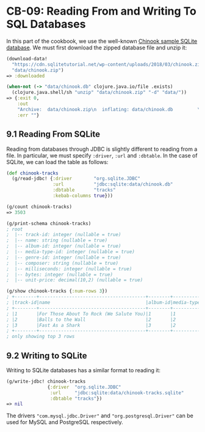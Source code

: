 # CB-09: Reading From and Writing To SQL Databases

In this part of the cookbook, we use the well-known [Chinook sample SQLite database](https://www.sqlitetutorial.net/sqlite-sample-database/). We must first download the zipped database file and unzip it:

```clojure
(download-data!
  "https://cdn.sqlitetutorial.net/wp-content/uploads/2018/03/chinook.zip"
  "data/chinook.zip")
=> :downloaded

(when-not (-> "data/chinook.db" clojure.java.io/file .exists)
  (clojure.java.shell/sh "unzip" "data/chinook.zip" "-d" "data/"))
=> {:exit 0,
    :out
    "Archive:  data/chinook.zip\n  inflating: data/chinook.db         \n",
    :err ""}
```

## 9.1 Reading From SQLite

Reading from databases through JDBC is slightly different to reading from a file. In particular, we must specify `:driver`, `:url` and `:dbtable`. In the case of SQLite, we can load the table as follows:

```clojure
(def chinook-tracks
  (g/read-jdbc! {:driver        "org.sqlite.JDBC"
                 :url           "jdbc:sqlite:data/chinook.db"
                 :dbtable       "tracks"
                 :kebab-columns true}))

(g/count chinook-tracks)
=> 3503

(g/print-schema chinook-tracks)
; root
;  |-- track-id: integer (nullable = true)
;  |-- name: string (nullable = true)
;  |-- album-id: integer (nullable = true)
;  |-- media-type-id: integer (nullable = true)
;  |-- genre-id: integer (nullable = true)
;  |-- composer: string (nullable = true)
;  |-- milliseconds: integer (nullable = true)
;  |-- bytes: integer (nullable = true)
;  |-- unit-price: decimal(10,2) (nullable = true)

(g/show chinook-tracks {:num-rows 3})
; +--------+---------------------------------------+--------+-------------+--------+---------------------------------------------------+------------+--------+----------+
; |track-id|name                                   |album-id|media-type-id|genre-id|composer                                           |milliseconds|bytes   |unit-price|
; +--------+---------------------------------------+--------+-------------+--------+---------------------------------------------------+------------+--------+----------+
; |1       |For Those About To Rock (We Salute You)|1       |1            |1       |Angus Young, Malcolm Young, Brian Johnson          |343719      |11170334|0.99      |
; |2       |Balls to the Wall                      |2       |2            |1       |null                                               |342562      |5510424 |0.99      |
; |3       |Fast As a Shark                        |3       |2            |1       |F. Baltes, S. Kaufman, U. Dirkscneider & W. Hoffman|230619      |3990994 |0.99      |
; +--------+---------------------------------------+--------+-------------+--------+---------------------------------------------------+------------+--------+----------+
; only showing top 3 rows
```

## 9.2 Writing to SQLite

Writing to SQLite databases has a similar format to reading it:

```clojure
(g/write-jdbc! chinook-tracks
               {:driver  "org.sqlite.JDBC"
                :url     "jdbc:sqlite:data/chinook-tracks.sqlite"
                :dbtable "tracks"})
=> nil
```

The drivers `"com.mysql.jdbc.Driver"` and `"org.postgresql.Driver"` can be used for MySQL and PostgreSQL respectively.
